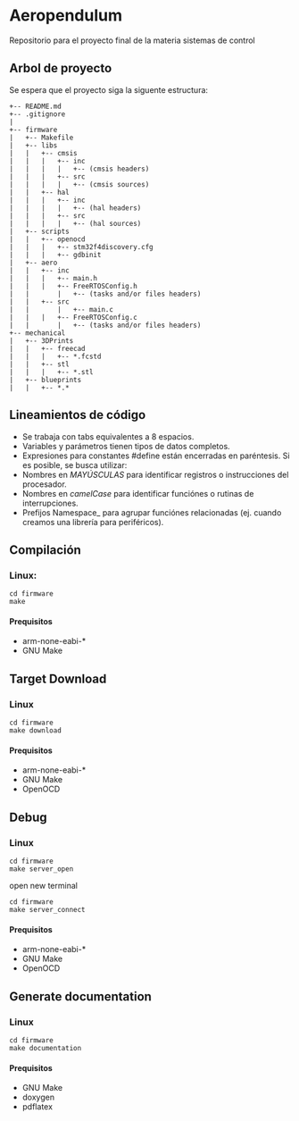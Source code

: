 # Aeropendulum

Repositorio para el proyecto final de la materia sistemas de control

## Arbol de proyecto
Se espera que el proyecto siga la siguente estructura:
```
+-- README.md
+-- .gitignore
|
+-- firmware
|	+-- Makefile
|	+-- libs 
|	|	+-- cmsis
|	|	|	+-- inc
|	|	|	|	+-- (cmsis headers)
|	|	|	+-- src
|	|	|	|	+-- (cmsis sources)
|	|	+-- hal
|	|	|	+-- inc
|	|	|	|	+-- (hal headers)
|	|	|	+-- src
|	|	|	|	+-- (hal sources)
|	+-- scripts
|	|	+-- openocd
|	|	|	+-- stm32f4discovery.cfg
|	|	|	+-- gdbinit
|	+-- aero
|	|	+-- inc
|	|	|	+-- main.h
|	|	|	+-- FreeRTOSConfig.h
|	|       |	+-- (tasks and/or files headers)
|	|	+-- src
|	|       |	+-- main.c
|	|	|	+-- FreeRTOSConfig.c
|	|       |	+-- (tasks and/or files headers)
+-- mechanical
|	+-- 3DPrints
|	|	+-- freecad
|	|	|	+-- *.fcstd
|	|	+-- stl
|	|	|	+-- *.stl
| 	+-- blueprints
| 	| 	+-- *.*
```
## Lineamientos de código

* Se trabaja con tabs equivalentes a 8 espacios.
* Variables y parámetros tienen tipos de datos completos.
* Expresiones para constantes #define están encerradas en paréntesis.
Si es posible, se busca utilizar:
* Nombres en _MAYÚSCULAS_ para identificar registros o instrucciones del procesador.
* Nombres en _camelCase_ para identificar funciónes o rutinas de interrupciones.
* Prefijos Namespace_ para agrupar funciónes relacionadas (ej. cuando creamos una librería para periféricos).

## Compilación
### Linux:
```
cd firmware
make
```
#### Prequisitos
* arm-none-eabi-*
* GNU Make

## Target Download
### Linux

```
cd firmware
make download
```

#### Prequisitos
* arm-none-eabi-*
* GNU Make
* OpenOCD

## Debug
### Linux

```
cd firmware
make server_open
```

open new terminal

```
cd firmware
make server_connect 
```

#### Prequisitos
* arm-none-eabi-*
* GNU Make
* OpenOCD

## Generate documentation
### Linux
```
cd firmware
make documentation
```

#### Prequisitos
* GNU Make
* doxygen
* pdflatex
